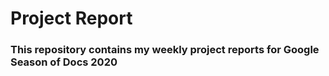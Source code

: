 # Project Report
### This repository contains my weekly project reports for Google Season of Docs 2020

